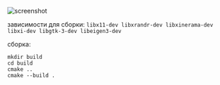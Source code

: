 ![screenshot](https://github.com/user-attachments/assets/36feecdc-e90b-4bbb-858a-f011b009ebd3)

зависимости для сборки:
    `libx11-dev libxrandr-dev libxinerama-dev libxi-dev libgtk-3-dev libeigen3-dev`

сборка:
```
mkdir build
cd build
cmake ..
cmake --build .
```
